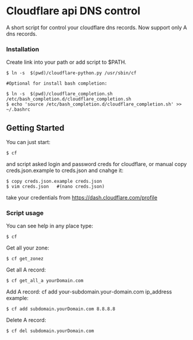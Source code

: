 # Cloudflare api DNS control

A short script for control your cloudflare dns records. 
Now support only A dns records.


### Installation

Create link into your path or add script to $PATH.

```
$ ln -s  $(pwd)/cloudflare-python.py /usr/sbin/cf

#Optional for install bash completion:

$ ln -s  $(pwd)/cloudflare_completion.sh /etc/bash_completion.d/cloudflare_completion.sh
$ echo 'source /etc/bash_completion.d/cloudflare_completion.sh' >> ~/.bashrc
```


## Getting Started

You can just start:
```
$ cf
``` 
and script asked login and password creds for cloudflare,
or manual copy creds.json.example to creds.json and cnahge it:
```
$ copy creds.json.example creds.json
$ vim creds.json   #(nano creds.json)
```
take your credentials from https://dash.cloudflare.com/profile


### Script usage

You can see help in any place type:
```
$ cf 
```
Get all your zone:
```
$ cf get_zonez
```
Get all A record:
```
$ cf get_all_a yourDomain.com
```
Add A record:
cf add your-subdomain.your-domain.com ip_address
example:
```
$ cf add subdomain.yourDomain.com 8.8.8.8
```
Delete A record:
```
$ cf del subdomain.yourDomain.com
```
